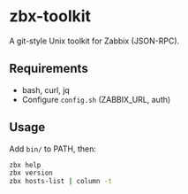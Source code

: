 
# zbx-toolkit

A git-style Unix toolkit for Zabbix (JSON-RPC).

## Requirements
- bash, curl, jq
- Configure `config.sh` (ZABBIX_URL, auth)

## Usage
Add `bin/` to PATH, then:
```bash
zbx help
zbx version
zbx hosts-list | column -t
```
